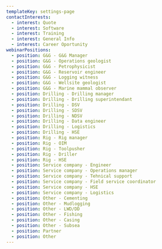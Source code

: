 ```yaml
---
templateKey: settings-page
contactInterests:
  - interest: Quote
  - interest: Software
  - interest: Training
  - interest: General Info
  - interest: Career Oportunity
webinarPositions:
  - position: G&G - G&G Manager
  - position: G&G - Operations geologist
  - position: G&G - Petrophysicist
  - position: G&G - Reservoir engineer
  - position: G&G - Logging witness
  - position: G&G - Wellsite geologist
  - position: G&G - Marine mammal observer
  - position: Drilling - Drilling manager
  - position: Drilling - Drilling superintendant
  - position: Drilling - DSV
  - position: Drilling - SDSV
  - position: Drilling - NDSV
  - position: Drilling - Data engineer
  - position: Drilling - Logistics
  - position: Drilling - HSE
  - position: Rig - Rig manager
  - position: Rig - OIM
  - position: Rig - Toolpusher
  - position: Rig - Driller
  - position: Rig - HSE
  - position: Service company - Engineer
  - position: Service company - Operations manager
  - position: Service company - Tehnical support
  - position: Service company - Field service coordinator
  - position: Service company - HSE
  - position: Service company - Logistics
  - position: Other - Cementing
  - position: Other - Mudlogging
  - position: Other - LWD/DD
  - position: Other - Fishing
  - position: Other - Casing
  - position: Other - Subsea
  - position: Partner
  - position: Other
---
```


